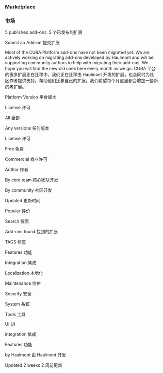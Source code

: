 ### Marketplace

### 市场

5 published add-ons.
5 个已发布的扩展

Submit an Add-on
提交扩展

Most of the CUBA Platform add-ons have not been migrated yet. We are actively working on migrating add-ons developed by Haulmont and will be supporting community authors to help with migrating their add-ons. We hope you will find the new old ones here every month as we go.
CUBA 平台的很多扩展正在迁移中。我们正在迁移由 Haulmont 开发的扩展，也会同时为社区作者提供支持，帮助他们迁移自己的扩展。我们希望每个月这里都会增加一些新的老扩展。

Platform Version
平台版本

License
许可

All
全部

Any versions
任何版本

License
许可

Free
免费

Commercial
商业许可

Author
作者

By core team
核心团队开发

By community
社区开发

Updated
更新时间

Popular
评价

Search
搜索

Add-ons found
找到的扩展

TAGS
标签

Features
功能

Integration
集成

Localization
本地化

Maintenance
维护

Security
安全

System
系统

Tools
工具

UI
UI

integration
集成

Features
功能

by Haulmont
由 Haulmont 开发

Updated 2 weeks
2 周前更新
